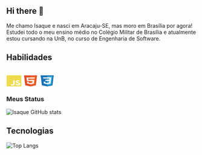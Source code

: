 ## Hi there 👋

Me chamo Isaque e nasci em Aracaju-SE, mas moro em Brasília por agora! 
Estudei todo o meu ensino médio no Colégio Militar de Brasília e atualmente estou cursando na UnB, no curso de Engenharia de Software.

## Habilidades

<div style="display: inline_block"><br>
  <img align="center" alt="Isaas-Js" height="30" width="40" src="https://raw.githubusercontent.com/devicons/devicon/master/icons/javascript/javascript-plain.svg">
  <img align="center" alt="Isaas-HTML" height="30" width="40" src="https://raw.githubusercontent.com/devicons/devicon/master/icons/html5/html5-original.svg">
  <img align="center" alt="Isaas-CSS" height="30" width="40" src="https://raw.githubusercontent.com/devicons/devicon/master/icons/css3/css3-original.svg">
</div>
          

### Meus Status

![Isaque GitHub stats](https://github-readme-stats.vercel.app/api?username=Isaastnb&show_icons=true&theme=radical)

## Tecnologias

![Top Langs](https://github-readme-stats.vercel.app/api/top-langs/?username=Isaastnb&layout=compact)

